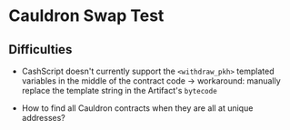 # Cauldron Swap Test

## Difficulties

- CashScript doesn't currently support the `<withdraw_pkh>` templated variables in the middle of the contract code
-> workaround: manually replace the template string in the Artifact's `bytecode`

- How to find all Cauldron contracts when they are all at unique addresses?